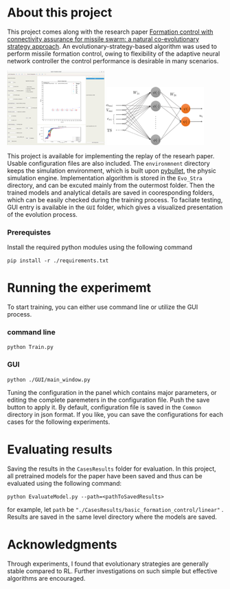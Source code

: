 # About this project

This project comes along with the research paper [Formation control with connectivity assurance for missile swarm: a natural co-evolutionary strategy approach](https://arxiv.org/abs/2208.11347). An evolutionary-strategy-based algorithm was used to perform missile formation control, owing to flexibility of the adaptive neural network controller the control performance is desirable in many scenarios. 

<p float="left">
  <img src="./src/re1.png" width="45%" />
  <img src="./src/re2.svg" width="45%" /> 
</p>

This project is available for implementing the replay of the researh paper. Usable configuration files are also included.
The `environmnent` directory keeps the simulation environment, which is built upon [pybullet](https://github.com/bulletphysics/bullet3), the physic simulation engine. Implementation algorithm is stored in the `Evo_Stra` directory, and can be excuted mainly from the outermost folder. Then the trained models and analytical details are saved in cooresponding folders, which can be easily checked during the training process. To facilate testing, GUI entry is available in the `GUI` folder, which gives a visualized presentation of the evolution process.

### Prerequistes

Install the required python modules using the following command

```
pip install -r ./requirements.txt
```

# Running the experimemt

To start training, you can either use command line or utilize the GUI process.

### command line

```
python Train.py
```

### GUI

```
python ./GUI/main_window.py
```

Tuning the configuration in the panel which contains major parameters, or editing the complete paremeters in the configuration file. Push the save button to apply it. By default, configuration file is saved in the `Common` directory in json format. If you like, you can save the configurations for each cases for the following experiments.

# Evaluating results

Saving the results in the `CasesResults` folder for evaluation. In this project, all pretrained models for the paper have been saved and thus can be evaluated using the following command:

```
python EvaluateModel.py --path=<pathToSavedResults>
```

 for example, let `path` be `"./CasesResults/basic_formation_control/linear"` . Results are saved in the same level directory where the models are saved.

# Acknowledgments

Through experiments, I found that evolutionary strategies are generally stable compared to RL. Further investigations on such simple but effective algorithms are encouraged. 

